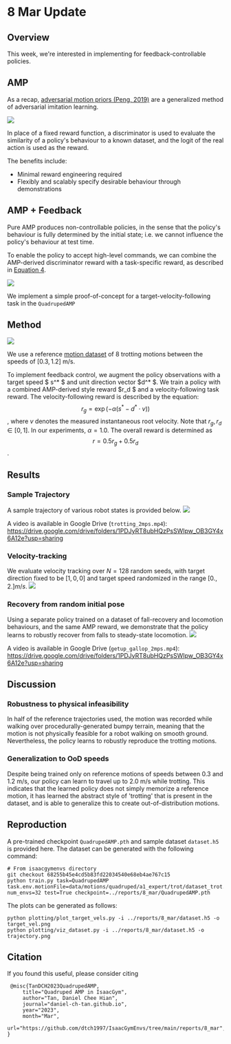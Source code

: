 # 8 Mar Update

## Overview

This week, we're interested in implementing  for feedback-controllable policies. 



## AMP

As a recap, [adversarial motion priors (Peng, 2019)](https://arxiv.org/abs/2104.02180) are a generalized method of adversarial imitation learning. 

![](figures/amp.png)

In place of a fixed reward function, a discriminator is used to evaluate the similarity of a policy's behaviour to a known dataset, and the logit of the real action is used as the reward. 

The benefits include: 
- Minimal reward engineering required
- Flexibly and scalably specify desirable behaviour through demonstrations

## AMP + Feedback 

Pure AMP produces non-controllable policies, in the sense that the policy's behaviour is fully determined by the initial state; i.e. we cannot influence the policy's behaviour at test time. 

To enable the policy to accept high-level commands, we can combine the AMP-derived discriminator reward with a task-specific reward, as described in [Equation 4](https://arxiv.org/abs/2104.02180). 

![](figures/amp_task_overview.png)

We implement a simple proof-of-concept for a target-velocity-following task in the `QuadrupedAMP` 

## Method

![](figures/amp_task_detailed.png)

We use a reference [motion dataset](../../isaacgymenvs/data/motions/quadruped/a1_expert/trot/dataset_trot.yaml) of 8 trotting motions between the speeds of $[0.3, 1.2]$ m/s. 

To implement feedback control, we augment the policy observations with a target speed $ s^* $ and unit direction vector $d^* $. We train a policy with a combined AMP-derived style reward $r_d $ and a velocity-following task reward. The velocity-following reward is described by the equation: $$r_{g} = \exp(-\alpha(s^* - d^* \cdot v)) $$, where $v$ denotes the measured instantaneous root velocity. Note that $r_g, r_d \in [0,1]$. In our experiments, $\alpha = 1.0$. The overall reward is determined as $$ r = 0.5 r_g + 0.5 r_d $$. 

## Results

### Sample Trajectory
A sample trajectory of various robot states is provided below. 
![](figures/trajectory.png)

A video is available in Google Drive (`trotting_2mps.mp4`): https://drive.google.com/drive/folders/1PDJyRT8ubHQzPsSWIpw_OB3GY4x6A12e?usp=sharing


### Velocity-tracking
We evaluate velocity tracking over $N=128$ random seeds, with target direction fixed to be $[1, 0, 0]$ and target speed randomized in the range $[0., 2.] m/s$.
![](figures/target_vel.png)

### Recovery from random initial pose

Using a separate policy trained on a dataset of fall-recovery and locomotion behaviours, and the same AMP reward, we demonstrate that the policy learns to robustly recover from falls to steady-state locomotion. 
![](figures/getup_locomotion_viz_traj_0.png)

A video is available in Google Drive (`getup_gallop_2mps.mp4`): https://drive.google.com/drive/folders/1PDJyRT8ubHQzPsSWIpw_OB3GY4x6A12e?usp=sharing

## Discussion

### Robustness to physical infeasibility
In half of the reference trajectories used, the motion was recorded while walking over procedurally-generated bumpy terrain, meaning that the motion is not physically feasible for a robot walking on smooth ground. Nevertheless, the policy learns to robustly reproduce the trotting motions. 

### Generalization to OoD speeds
Despite being trained only on reference motions of speeds between 0.3 and 1.2 m/s, our policy can learn to travel up to 2.0 m/s while trotting. This indicates that the learned policy does not simply memorize a reference motion, it has learned the abstract style of 'trotting' that is present in the dataset, and is able to generalize this to create out-of-distribution motions.  

## Reproduction

A pre-trained checkpoint `QuadrupedAMP.pth` and sample dataset `dataset.h5` is provided here. The dataset can be generated with the following command:

```
# From isaacgymenvs directory
git checkout 68255b45e4cd5b83fd22034540e68eb4ae767c15
python train.py task=QuadrupedAMP task.env.motionFile=data/motions/quadruped/a1_expert/trot/dataset_trot.yaml num_envs=32 test=True checkpoint=../reports/8_mar/QuadrupedAMP.pth
```

The plots can be generated as follows:
```
python plotting/plot_target_vels.py -i ../reports/8_mar/dataset.h5 -o target_vel.png
python plotting/viz_dataset.py -i ../reports/8_mar/dataset.h5 -o trajectory.png
```

## Citation

If you found this useful, please consider citing
```
 @misc{TanDCH2023QuadrupedAMP, 
     title="Quadruped AMP in IsaacGym", 
     author="Tan, Daniel Chee Hian",
     journal="daniel-ch-tan.github.io",
     year="2023",
     month="Mar",
     url="https://github.com/dtch1997/IsaacGymEnvs/tree/main/reports/8_mar", 
}
```
